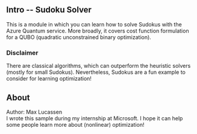 ## Intro -- Sudoku Solver
This is a module in which you can learn how to solve Sudokus with the Azure Quantum service. More broadly, it covers cost function formulation for a QUBO (quadratic unconstrained binary optimization).


### Disclaimer 
There are classical algorithms, which can outperform the heuristic solvers (mostly for small Sudokus). Nevertheless, Sudokus are a fun example to consider for learning optimization!

## About
Author: Max Lucassen  
I wrote this sample during my internship at Microsoft. I hope it can help some people learn more about (nonlinear) optimization!

